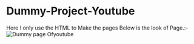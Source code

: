 # Dummy-Project-Youtube
Here I only use the HTML to Make the pages Below is the look of Page.:-
![Dummy page Ofyoutube](https://github.com/user-attachments/assets/d5477aa0-dbdd-4e04-9249-734c177fb47f)
